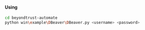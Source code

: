#### Using
```sh
cd beyondtrust-automate
python win\example\DBeaver\DBeaver.py <username> <password>
```
